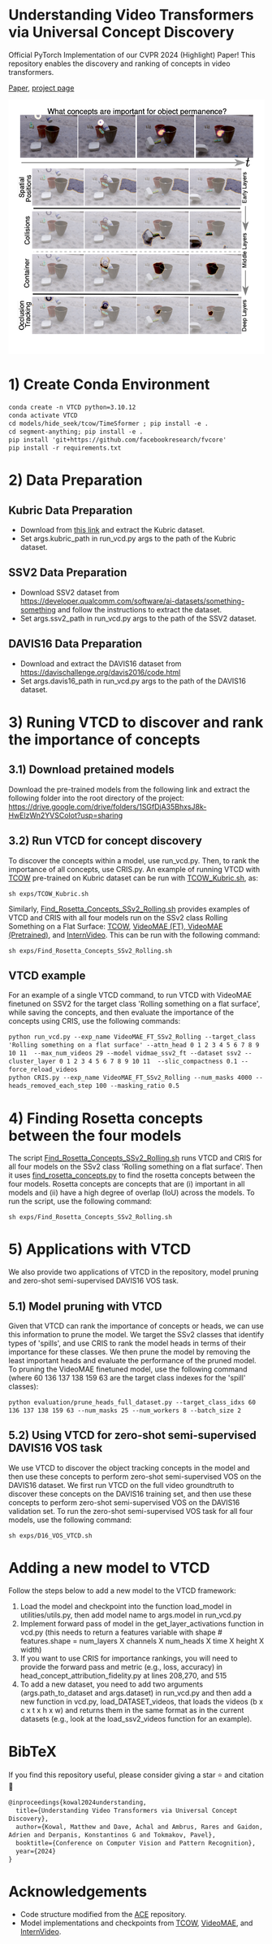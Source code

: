 # Understanding Video Transformers via Universal Concept Discovery
Official PyTorch Implementation of our CVPR 2024 (Highlight) Paper! This repository enables the discovery and ranking 
of concepts in video transformers.

[Paper](https://arxiv.org/abs/2401.10831), [project page](https://yorkucvil.github.io/VTCD/)

![Teaser](Teaser.png)

# 1) Create Conda Environment
```
conda create -n VTCD python=3.10.12
conda activate VTCD
cd models/hide_seek/tcow/TimeSformer ; pip install -e .
cd segment-anything; pip install -e .
pip install 'git+https://github.com/facebookresearch/fvcore'
pip install -r requirements.txt
```

# 2) Data Preparation
## Kubric Data Preparation
- Download from [this link](https://tri-ml-public.s3.amazonaws.com/datasets/tcow/val_3600_3799.zip) and extract the Kubric dataset. 
- Set args.kubric_path in run_vcd.py args to the path of the Kubric dataset.

## SSV2 Data Preparation
- Download SSV2 dataset from https://developer.qualcomm.com/software/ai-datasets/something-something and follow the instructions to extract the dataset.
- Set args.ssv2_path in run_vcd.py args to the path of the SSV2 dataset.

## DAVIS16 Data Preparation
- Download and extract the DAVIS16 dataset from https://davischallenge.org/davis2016/code.html
- Set args.davis16_path in run_vcd.py args to the path of the DAVIS16 dataset.

# 3) Runing VTCD to discover and rank the importance of concepts

## 3.1) Download pretained models
Download the pre-trained models from the following link and extract the following folder into the root directory of the project:
https://drive.google.com/drive/folders/1SGfDjA35BhxsJ8k-HwElzWn2YVSCoIot?usp=sharing

## 3.2) Run VTCD for concept discovery
To discover the concepts within a model, use run_vcd.py. Then, to rank the importance of all concepts, use CRIS.py.
An example of running VTCD with [TCOW](https://tcow.cs.columbia.edu/) pre-trained on Kubric dataset 
can be run with [TCOW_Kubric.sh](exps%2FTCOW_Kubric.sh), as:
```
sh exps/TCOW_Kubric.sh
```

Similarly, 
[Find_Rosetta_Concepts_SSv2_Rolling.sh](exps%2FFind_Rosetta_Concepts_SSv2_Rolling.sh) provides examples of VTCD and CRIS
with all four models run on the SSv2 class Rolling Something on a Flat Surface: 
[TCOW](https://tcow.cs.columbia.edu/), 
[VideoMAE (FT), VideoMAE (Pretrained)](https://github.com/MCG-NJU/VideoMAE), and 
[InternVideo](https://github.com/OpenGVLab/InternVideo). This can be run with the following command:
```
sh exps/Find_Rosetta_Concepts_SSv2_Rolling.sh
```

## VTCD example
For an example of a single VTCD command, to run VTCD with VideoMAE finetuned on SSV2 for the target class 'Rolling something on a flat surface', while saving the concepts, and then evaluate the importance of the concepts using CRIS, use the following commands:
```
python run_vcd.py --exp_name VideoMAE_FT_SSv2_Rolling --target_class 'Rolling something on a flat surface' --attn_head 0 1 2 3 4 5 6 7 8 9 10 11  --max_num_videos 29 --model vidmae_ssv2_ft --dataset ssv2 --cluster_layer 0 1 2 3 4 5 6 7 8 9 10 11  --slic_compactness 0.1 --force_reload_videos
python CRIS.py --exp_name VideoMAE_FT_SSv2_Rolling --num_masks 4000 --heads_removed_each_step 100 --masking_ratio 0.5
```

# 4) Finding Rosetta concepts between the four models
The script [Find_Rosetta_Concepts_SSv2_Rolling.sh](exps%2FFind_Rosetta_Concepts_SSv2_Rolling.sh) runs VTCD and CRIS for
all four models on the SSv2 class 'Rolling something on a flat surface'. Then it uses 
[find_rosetta_concepts.py](find_rosetta_concepts.py) to find the rosetta concepts between the four models. 
Rosetta concepts are concepts that are (i) important in all models and (ii) have a high degree of overlap (IoU) across 
the models. To run the script, use the following command:
```
sh exps/Find_Rosetta_Concepts_SSv2_Rolling.sh
```

# 5) Applications with VTCD
We also provide two applications of VTCD in the repository, model pruning and zero-shot semi-supervised DAVIS16 VOS task.
## 5.1) Model pruning with VTCD
Given that VTCD can rank the importance of concepts or heads, we can use this information to prune the model. We target
the SSv2 classes that identify types of 'spills', and use CRIS to rank the model heads in terms of their importance for
these classes. We then prune the model by removing the least important heads and evaluate the performance of the pruned 
model. To pruning the VideoMAE finetuned model, use the following command (where 60 136 137 138 159 63 are the target
class indexes for the 'spill' classes):
```
python evaluation/prune_heads_full_dataset.py --target_class_idxs 60 136 137 138 159 63 --num_masks 25 --num_workers 8 --batch_size 2
```

## 5.2) Using VTCD for zero-shot semi-supervised DAVIS16 VOS task
We use VTCD to discover the object tracking concepts in the model and then use these concepts to perform zero-shot 
semi-supervised VOS on the DAVIS16 dataset. We first run VTCD on the full video groundtruth to discover these 
concepts on the DAVIS16 training set, and then use these concepts to perform zero-shot semi-supervised VOS on the 
DAVIS16 validation set. To run the zero-shot semi-supervised VOS task for all four models, use the following command:
```
sh exps/D16_VOS_VTCD.sh
```


# Adding a new model to VTCD
Follow the steps below to add a new model to the VTCD framework:
1) Load the model and checkpoint into the function load_model in utilities/utils.py, then add model name to args.model in run_vcd.py
2) Implement forward pass of model in the get_layer_activations function in vcd.py (this needs to return a features variable with shape # features.shape = num_layers X channels X num_heads X time X height X width)
3) If you want to use CRIS for importance rankings, you will need to provide the forward pass and metric (e.g., loss, accuracy) in head_concept_attribution_fidelity.py at lines 208,270, and 515
4) To add a new dataset, you need to add two arguments (args.path_to_dataset and args.dataset) in run_vcd.py and then add a new function in vcd.py, load_DATASET_videos, that loads the videos (b x c x t x h x w) and returns them in the same format as in the current datasets (e.g., look at the load_ssv2_videos function for an example). 

# BibTeX
If you find this repository useful, please consider giving a star :star: and citation :t-rex:
```
@inproceedings{kowal2024understanding,
  title={Understanding Video Transformers via Universal Concept Discovery},
  author={Kowal, Matthew and Dave, Achal and Ambrus, Rares and Gaidon, Adrien and Derpanis, Konstantinos G and Tokmakov, Pavel},
  booktitle={Conference on Computer Vision and Pattern Recognition},
  year={2024}
}
```

# Acknowledgements
- Code structure modified from the [ACE](https://github.com/amiratag/ACE) repository.
- Model implementations and checkpoints from [TCOW](https://tcow.cs.columbia.edu/), 
[VideoMAE](https://github.com/MCG-NJU/VideoMAE), and [InternVideo](https://github.com/OpenGVLab/InternVideo).
